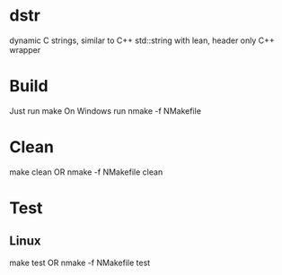 # dstr
dynamic C strings, similar to C++ std::string with lean, header only C++ wrapper

# Build
Just run make
On Windows run nmake -f NMakefile

# Clean
make clean OR
nmake -f NMakefile clean

# Test
## Linux
make test OR
nmake -f NMakefile test
